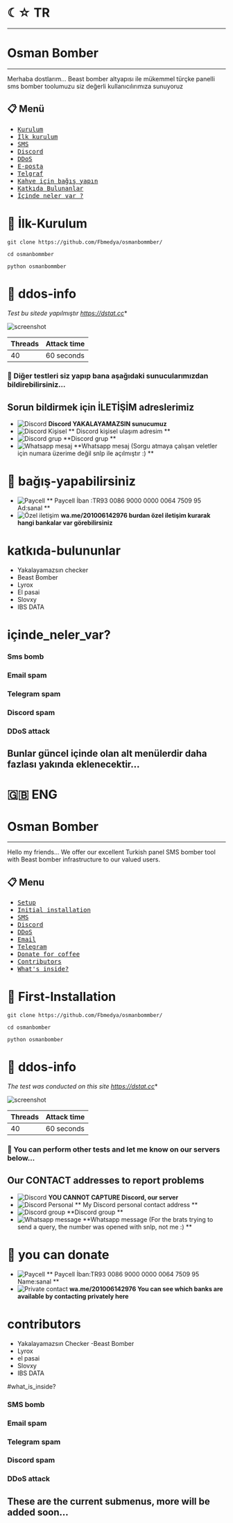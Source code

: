 # ☾☆ TR
---
# Osman Bomber
---
Merhaba dostlarım...
Beast bomber altyapısı ile mükemmel türçke panelli sms bomber toolumuzu siz değerli kullanıcılırımıza sunuyoruz

## 📋 Menü
- [<kbd>Kurulum</kbd>](#-kurulum)
- [<kbd>İlk kurulum</kbd>](#-İlk-Kurulum)
- [<kbd>SMS</kbd>](#-sms-info)
- [<kbd>Discord</kbd>](#-discord-info)
- [<kbd>DDoS</kbd>](#-ddos-info)
- [<kbd>E-posta</kbd>](#-email-info)
- [<kbd>Telgraf</kbd>](#-telegram-info)
- [<kbd>Kahve için bağış yapın</kbd>](#-bağış-yapabilirsiniz)
- [<kbd>Katkıda Bulunanlar</kbd>](#-katkıda-bulunanlar)
- [<kbd>İçinde neler var ?</kdb>](#-İçinde_neler_var?)

# 📌 İlk-Kurulum

```
git clone https://github.com/Fbmedya/osmanbommber/
```
```
cd osmanbommber
```
```
python osmanbommber
```

# 📌 ddos-info
*Test bu sitede yapılmıştır https://dstat.cc**

![screenshot](https://user-images.githubusercontent.com/80776324/214398918-81d488c7-e23a-4dc3-864b-3b82b1c55571.png)

| Threads | Attack time |
|---------|-------------|
|   40    | 60 seconds  |

### 📌 Diğer testleri siz yapıp bana aşağıdaki sunucularımızdan bildirebilirsiniz...

## Sorun bildirmek için İLETİŞİM adreslerimiz
* ![Discord](https://discord.gg/z2NybjU6JN) **Discord YAKALAYAMAZSIN sunucumuz**
* ![Discord Kişisel](https://discord.com/channels/1186442772652228628/1195398439601721455) ** Discord kişisel ulaşım adresim **
* ![Discord grup](https://discord.com/channels/@me/1195398072080007208) **Discord grup **
* ![Whatsapp mesaj](wa.me/201006142976)  **Whatsapp mesaj (Sorgu atmaya çalışan veletler için numara üzerime değil snlp ile açılmıştır :) **

  
# 📌 bağış-yapabilirsiniz

* ![Paycell](https://i.hizliresim.com/c50k280.png) ** Paycell İban :TR93 0086 9000 0000 0064 7509 95 Ad:sanal **
* ![Özel iletişim](https://i.hizliresim.com/lncv90b.png) **wa.me/201006142976 burdan özel iletişim kurarak hangi bankalar var görebilirsiniz**

# katkıda-bulununlar
- Yakalayamazsın checker
- Beast Bomber
- Lyrox
- El pasai
- Slovxy
- IBS DATA

# içinde_neler_var?
### Sms bomb
### Email spam
### Telegram spam
### Discord spam
### DDoS attack
## Bunlar güncel içinde olan alt menülerdir daha fazlası yakında eklenecektir...

# 🇬🇧 ENG
# Osman Bomber
---
Hello my friends...
We offer our excellent Turkish panel SMS bomber tool with Beast bomber infrastructure to our valued users.

## 📋 Menu
- [<kbd>Setup</kbd>](#-installation)
- [<kbd>Initial installation</kbd>](#-First-Installation)
- [<kbd>SMS</kbd>](#-sms-info)
- [<kbd>Discord</kbd>](#-discord-info)
- [<kbd>DDoS</kbd>](#-ddos-info)
- [<kbd>Email</kbd>](#-email-info)
- [<kbd>Telegram</kbd>](#-telegram-info)
- [<kbd>Donate for coffee</kbd>](#-you-can-donate)
- [<kbd>Contributors</kbd>](#-contributors)
- [<kbd>What's inside?</kdb>](#-What's_inside?)

# 📌 First-Installation

```
git clone https://github.com/Fbmedya/osmanbommber/
```
```
cd osmanbomber
```
```
python osmanbomber
```

# 📌 ddos-info
*The test was conducted on this site https://dstat.cc**

![screenshot](https://user-images.githubusercontent.com/80776324/214398918-81d488c7-e23a-4dc3-864b-3b82b1c55571.png)

| Threads | Attack time |
|---------|-------------|
| 40 | 60 seconds |

### 📌 You can perform other tests and let me know on our servers below...

## Our CONTACT addresses to report problems
* ![Discord](https://discord.gg/z2NybjU6JN) **YOU CANNOT CAPTURE Discord, our server**
* ![Discord Personal](https://discord.com/channels/1186442772652228628/1195398439601721455) ** My Discord personal contact address **
* ![Discord group](https://discord.com/channels/@me/1195398072080007208) **Discord group **
* ![Whatsapp message](wa.me/201006142976) **Whatsapp message (For the brats trying to send a query, the number was opened with snlp, not me :) **

  
# 📌 you can donate

* ![Paycell](https://i.hizliresim.com/c50k280.png) ** Paycell İban:TR93 0086 9000 0000 0064 7509 95 Name:sanal **
* ![Private contact](https://i.hizliresim.com/lncv90b.png) **wa.me/201006142976 You can see which banks are available by contacting privately here**

# contributors
- Yakalayamazsın Checker
-Beast Bomber
- Lyrox
- el pasai
- Slovxy
- IBS DATA

#what_is_inside?
### SMS bomb
### Email spam
### Telegram spam
### Discord spam
### DDoS attack
## These are the current submenus, more will be added soon...
